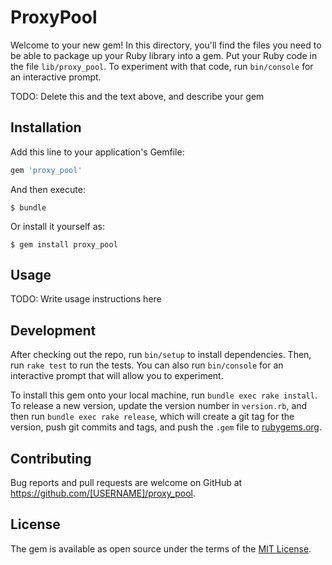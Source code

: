 # ProxyPool

Welcome to your new gem! In this directory, you'll find the files you need to be able to package up your Ruby library into a gem. Put your Ruby code in the file `lib/proxy_pool`. To experiment with that code, run `bin/console` for an interactive prompt.

TODO: Delete this and the text above, and describe your gem

## Installation

Add this line to your application's Gemfile:

```ruby
gem 'proxy_pool'
```

And then execute:

    $ bundle

Or install it yourself as:

    $ gem install proxy_pool

## Usage

TODO: Write usage instructions here

## Development

After checking out the repo, run `bin/setup` to install dependencies. Then, run `rake test` to run the tests. You can also run `bin/console` for an interactive prompt that will allow you to experiment.

To install this gem onto your local machine, run `bundle exec rake install`. To release a new version, update the version number in `version.rb`, and then run `bundle exec rake release`, which will create a git tag for the version, push git commits and tags, and push the `.gem` file to [rubygems.org](https://rubygems.org).

## Contributing

Bug reports and pull requests are welcome on GitHub at https://github.com/[USERNAME]/proxy_pool.

## License

The gem is available as open source under the terms of the [MIT License](https://opensource.org/licenses/MIT).
